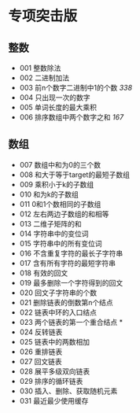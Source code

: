 # 专项突击版
## 整数
* 001 整数除法
* 002 二进制加法
* 003 前n个数字二进制中1的个数 *338*
* 004 只出现一次的数字
* 005 单词长度的最大乘积
* 006 排序数组中两个数字之和 *167*

## 数组
* 007 数组中和为0的三个数
* 008 和大于等于target的最短子数组
* 009 乘积小于k的子数组
* 010 和为k的子数组
* 011 0和1个数相同的子数组
* 012 左右两边子数组的和相等
* 013 二维子矩阵的和
* 014 字符串中的变位词
* 015 字符串中的所有变位词
* 016 不含重复字符的最长子字符串
* 017 含有所有字符的最短字符串
* 018 有效的回文
* 019 最多删除一个字符得到的回文
* 020 回文子字符串的个数
* 021 删除链表的倒数第n个结点
* 022 链表中环的入口结点
* 023 两个链表的第一个重合结点 *
* 024 反转链表
* 025 链表中的两数相加
* 026 重排链表
* 027 回文链表
* 028 展平多级双向链表
* 029 排序的循环链表
* 030 插入、删除、获取随机元素
* 031 最近最少使用缓存